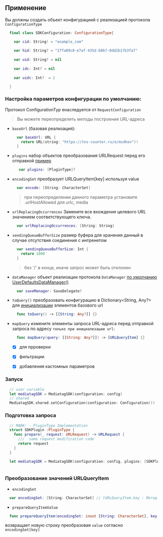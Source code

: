 
## Применение

Вы должны создать объект конфигурациий с реализацией протокола `ConfigurationType`

  ```swift
    final class SDKConfiguration: ConfigurationType{

      var cid: String! = "example_com"
      
      var hid: String? = "27fa89c8-e7af-435d-b0b7-0dd2b17b3fa7"
      
      var uid: String? = nil
      
      var idc: Int? = nil
      
      var uidc: Int?  = 2

    }
  ```
### Настройка параметров конфигурации по умолчанию:
Протокол ConfigurationTyp eнаследуется от `RequestConfiguration`
> Вы можете переопределить методы построения URL-адреса

- `baseUrl` (базовая реализация):
  ```swift
    var baseUrl: URL {
      return URL(string: "https://tns-counter.ru/e/msdkev")!
    }
  ```

- `plugins`
  набор объектов преобразования URLRequest перед его отправкой [пример](/#подготовка-запроса)
  ```swift
     var plugins: [PluginType]?
  ```

- `encodingSet`
  преобразует URLQueryItem[key] используя value
  ```swift
    var encode: [String: CharacterSet]
  ```
  > при переопределении данного параметра установите .urlHostAllowed для urlc, media

- `urlReplacingOccurrences`
  Замените все вхождения целевого URL значением соответствующего ключа.
  ```swift
    var urlReplacingOccurrences: [String: String]
  ```

- `sendingQueueBufferSize`
  размер буфера для хранения данный в случае отсутствия соединения с интренетом
  ```swift
    var sendingQueueBufferSize: Int {
      return 1000
    }
  ```
  >  без '/' в конце, иначе запрос может быть отклонен

- `dataManager` 
  объект реализации протокола `DataManager` [по умолчанию UserDefaultsDataManager()](./UserDefaultsDataManager.swift)
  ```swift
    var saveManager: SaveDelegate?
  ```

- `toQuery()` 
  преобразовать конфигурацию в Dictionary<String, Any?> для [инициализации](./../#Проверка-базовых-аттрибутов) элементов базового url
  ```swift
    func toQuery() -> [[String: Any?]] {}
  ```

- `mapQuery` 
  измените элементы запроса URL-адреса перед отправкой запроса по адресу `только при инициализации url`:
  ```swift
    func mapQuery(query: [[String: Any?]]) -> [URLQueryItem] {}
  ```
   - [x] для прроверки
   - [x] фильтрации
   - [x] добавления кастомных параметров
   

### Запуск
```swift
  // user variable 
  let mediatagSDK = MediatagSDK(configuration: config)
  // shared 
  MediatagSDK.shared.setConfiguration(configuration: Configuration())
```
  
### Подготовка запроса
```swift
  // MARK: - PluginType Implementation
  struct SDKPlugin :PluginType {
    func prepare(_ request: URLRequest) -> URLRequest {
      ///  some request modification code
      return request
    }
  }

  let mediatagSDK = MediatagSDK(configuration: config, plugins: [SDKPlugin()])
  
```
### Преобразование значений URLQueryItem
- `encodingSet`
```swift
  var encodingSet: [String: CharacterSet] // (URLQueryItem.key : Метод кодирования)
```

- `prepareQueryItemValue`
```swift
  func prepareQueryItem(encodingSet: inout [String: CharacterSet], key: String, value: String?) -> String?
```
  возвращает новую строку преобразовая `value` согласно `encodingSet[key]`
